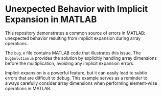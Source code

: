 # Unexpected Behavior with Implicit Expansion in MATLAB

This repository demonstrates a common source of errors in MATLAB: unexpected behavior resulting from implicit expansion during array operations.

The `bug.m` file contains MATLAB code that illustrates this issue.  The `bugSolution.m` provides the solution by explicitly handling array dimensions before the multiplication, avoiding any implicit expansion errors.

Implicit expansion is a powerful feature, but it can easily lead to subtle errors that are difficult to debug. This example serves as a reminder to always carefully consider array dimensions when performing element-wise operations in MATLAB.
